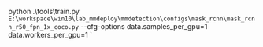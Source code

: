 python .\tools\train.py `
E:\workspace\win10\lab_mmdeploy\mmdetection\configs\mask_rcnn\mask_rcnn_r50_fpn_1x_coco.py `
--cfg-options data.samples_per_gpu=1 data.workers_per_gpu=1 `

